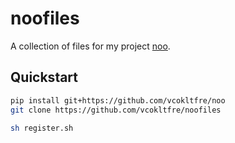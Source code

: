 # noofiles

A collection of files for my project [noo](https://github.com/vcokltfre/noo).

## Quickstart

```sh
pip install git+https://github.com/vcokltfre/noo
git clone https://github.com/vcokltfre/noofiles

sh register.sh
```
